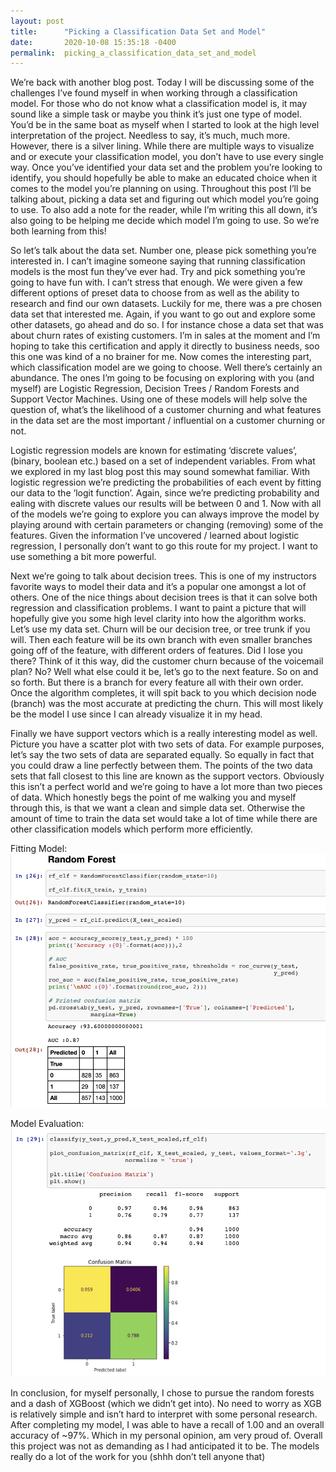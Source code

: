 ```yaml
---
layout: post
title:      "Picking a Classification Data Set and Model"
date:       2020-10-08 15:35:18 -0400
permalink:  picking_a_classification_data_set_and_model
---
```



We’re back with another blog post. Today I will be discussing some of the challenges I’ve found myself in when working through a classification model. For those who do not know what a classification model is, it may sound like a simple task or maybe you think it’s just one type of model. You’d be in the same boat as myself when I started to look at the high level interpretation of the project. Needless to say, it’s much, much more. However, there is a silver lining. While there are multiple ways to visualize and or execute your classification model, you don’t have to use every single way. Once you’ve identified your data set and the problem you’re looking to identify, you should hopefully be able to make an educated choice when it comes to the model you’re planning on using. Throughout this post I’ll be talking about, picking a data set and figuring out which model you’re going to use. To also add a note for the reader, while I’m writing this all down, it’s also going to be helping me decide which model I’m going to use. So we’re both learning from this!

So let’s talk about the data set. Number one, please pick something you’re interested in. I can’t imagine someone saying that running classification models is the most fun they’ve ever had. Try and pick something you’re going to have fun with. I can’t stress that enough. We were given a few different options of preset data to choose from as well as the ability to research and find our own datasets. Luckily for me, there was a pre chosen data set that interested me. Again, if you want to go out and explore some other datasets, go ahead and do so. I for instance chose a data set that was about churn rates of existing customers. I’m in sales at the moment and I’m hoping to take this certification and apply it directly to business needs, soo this one was kind of a no brainer for me. Now comes the interesting part, which classification model are we going to choose. Well there’s certainly an abundance. The ones I’m going to be focusing on exploring with you (and myself) are Logistic Regression, Decision Trees / Random Forests and Support Vector Machines. Using one of these models will help solve the question of, what’s the likelihood of a customer churning and what features in the data set are the most important / influential on a customer churning or not.

Logistic regression models are known for estimating ‘discrete values’, (binary, boolean etc.) based on a set of independent variables. From what we explored in my last blog post this may sound somewhat familiar. With logistic regression we’re predicting the probabilities of each event by fitting our data to the ‘logit function’. Again, since we’re predicting probability and ealing with discrete values our results will be between 0 and 1. Now with all of the models we’re going to explore you can always improve the model by playing around with certain parameters or changing (removing) some of the features. Given the information I’ve uncovered / learned about logistic regression, I personally don’t want to go this route for my project. I want to use something a bit more powerful.

Next we’re going to talk about decision trees. This is one of my instructors favorite ways to model their data and it’s a popular one amongst a lot of others. One of the nice things about decision trees is that it can solve both regression and classification problems. I want to paint a picture that will hopefully give you some high level clarity into how the algorithm works. Let’s use my data set. Churn will be our decision tree, or tree trunk if you will. Then each feature will be its own branch with even smaller branches going off of the feature, with different orders of features. Did I lose you there? Think of it this way, did the customer churn because of the voicemail plan? No? Well what else could it be, let’s go to the next feature. So on and so forth. But there is a branch for every feature all with their own order. Once the algorithm completes, it will spit back to you which decision node (branch) was the most accurate at predicting the churn. This will most likely be the model I use since I can already visualize it in my head.

Finally we have support vectors which is a really interesting model as well. Picture you have a scatter plot with two sets of data. For example purposes, let’s say the two sets of data are separated equally. So equally in fact that you could draw a line perfectly between them. The points of the two data sets that fall closest to this line are known as the support vectors. Obviously this isn’t a perfect world and we’re going to have a lot more than two pieces of data. Which honestly begs the point of me walking you and myself through this, is that we want a clean and simple data set. Otherwise the amount of time to train the data set would take a lot of time while there are other classification models which perform more efficiently.

Fitting Model:
<img src="https://raw.githubusercontent.com/jamesbrockb/images/master/randomforest.png">

Model Evaluation:
<img src="https://raw.githubusercontent.com/jamesbrockb/images/master/rf%20model.png">

In conclusion, for myself personally, I chose to pursue the random forests and a dash of XGBoost (which we didn’t get into). No need to worry as XGB is relatively simple and isn’t hard to interpret with some personal research. After completing my model, I was able to have a recall of 1.00 and an overall accuracy of ~97%. Which in my personal opinion, am very proud of. Overall this project was not as demanding as I had anticipated it to be. The models really do a lot of the work for you (shhh don’t tell anyone that)
